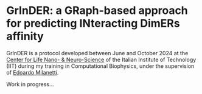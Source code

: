 # GrInDER: a GRaph-based approach for predicting INteracting DimERs affinity

GrInDER is a protocol developed between June and October 2024 at the [Center for Life Nano- & Neuro-Science](https://www.iit.it/it/clns-sapienza) of the Italian Institute of Technology (IIT) during my training in Computational Biophysics, under the supervision of [Edoardo Milanetti](https://scholar.google.it/citations?user=Pc8OAWsAAAAJ&hl=it).

Work in progress...
